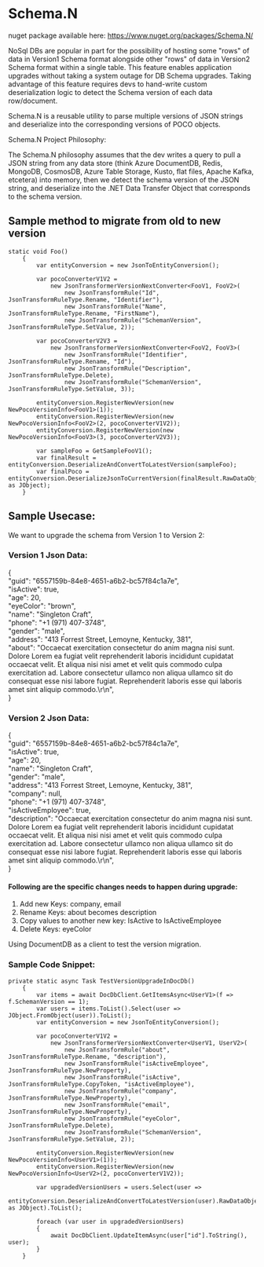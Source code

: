 # Schema.N

nuget package available here:
https://www.nuget.org/packages/Schema.N/

NoSql DBs are popular in part for the possibility of hosting some "rows" of data in Version1 Schema format alongside other "rows" of data in Version2 Schema format within a single table. This feature enables application upgrades without taking a system outage for DB Schema upgrades. Taking advantage of this feature requires devs to hand-write custom deserialization logic to detect the Schema version of each data row/document.

Schema.N is a reusable utility to parse multiple versions of JSON strings and deserialize into the corresponding versions of POCO objects.

Schema.N Project Philosophy:

The Schema.N philosophy assumes that the dev writes a query to pull a JSON string from any data store (think Azure DocumentDB, Redis, MongoDB, CosmosDB, Azure Table Storage, Kusto, flat files, Apache Kafka, etcetera) into memory, then we detect the schema version of the JSON string, and deserialize into the .NET Data Transfer Object that corresponds to the schema version.
 
## Sample method to migrate from old to new version
	static void Foo()
        {
            var entityConversion = new JsonToEntityConversion();

            var pocoConverterV1V2 =
                new JsonTransformerVersionNextConverter<FooV1, FooV2>(
                    new JsonTransformRule("Id", JsonTransformRuleType.Rename, "Identifier"),
                    new JsonTransformRule("Name", JsonTransformRuleType.Rename, "FirstName"),
                    new JsonTransformRule("SchemanVersion", JsonTransformRuleType.SetValue, 2));

            var pocoConverterV2V3 =
                new JsonTransformerVersionNextConverter<FooV2, FooV3>(
                    new JsonTransformRule("Identifier", JsonTransformRuleType.Rename, "Id"),
                    new JsonTransformRule("Description", JsonTransformRuleType.Delete),
                    new JsonTransformRule("SchemanVersion", JsonTransformRuleType.SetValue, 3));

            entityConversion.RegisterNewVersion(new NewPocoVersionInfo<FooV1>(1));
            entityConversion.RegisterNewVersion(new NewPocoVersionInfo<FooV2>(2, pocoConverterV1V2));
            entityConversion.RegisterNewVersion(new NewPocoVersionInfo<FooV3>(3, pocoConverterV2V3));

            var sampleFoo = GetSampleFooV1();
            var finalResult = entityConversion.DeserializeAndConvertToLatestVersion(sampleFoo);
            var finalPoco = entityConversion.DeserializeJsonToCurrentVersion(finalResult.RawDataObject as JObject);
        }

## Sample Usecase:

We want to upgrade the schema from Version 1 to Version 2:

### Version 1 Json Data:
{</br>
    "guid": "6557159b-84e8-4651-a6b2-bc57f84c1a7e",</br>
    "isActive": true,</br>
    "age": 20,</br>
    "eyeColor": "brown",</br>
    "name": "Singleton Craft",</br>
    "phone": "+1 (971) 407-3748",</br>
    "gender": "male",</br>
    "address": "413 Forrest Street, Lemoyne, Kentucky, 381",</br>
    "about": "Occaecat exercitation consectetur do anim magna nisi sunt. Dolore Lorem ea fugiat velit reprehenderit laboris incididunt cupidatat occaecat velit. Et aliqua nisi nisi amet et velit quis commodo culpa exercitation ad. Labore consectetur ullamco non aliqua ullamco sit do consequat esse nisi labore fugiat. Reprehenderit laboris esse qui laboris amet sint aliquip commodo.\r\n",</br>
}

  
### Version 2 Json Data:
{</br>
    "guid": "6557159b-84e8-4651-a6b2-bc57f84c1a7e",</br>
    "isActive": true,</br>
    "age": 20,</br>
    "name": "Singleton Craft",</br>
    "gender": "male",</br>
    "address": "413 Forrest Street, Lemoyne, Kentucky, 381",</br>
    "company": null,</br>
    "phone": "+1 (971) 407-3748",</br>
    "isActiveEmployee": true,</br>
    "description": "Occaecat exercitation consectetur do anim magna nisi sunt. Dolore Lorem ea fugiat velit reprehenderit laboris incididunt cupidatat occaecat velit. Et aliqua nisi nisi amet et velit quis commodo culpa exercitation ad. Labore consectetur ullamco non aliqua ullamco sit do consequat esse nisi labore fugiat. Reprehenderit laboris esse qui laboris amet sint aliquip commodo.\r\n",</br>
}


#### Following are the specific changes needs to happen during upgrade:

1. Add new Keys: company, email
2. Rename Keys: about becomes description
3. Copy values to another new key: IsActive to IsActiveEmployee
4. Delete Keys: eyeColor

Using DocumentDB as a client to test the version migration.

### Sample Code Snippet:
	private static async Task TestVersionUpgradeInDocDb()
        {
            var items = await DocDbClient.GetItemsAsync<UserV1>(f => f.SchemanVersion == 1);
            var users = items.ToList().Select(user => JObject.FromObject(user)).ToList();
            var entityConversion = new JsonToEntityConversion();

            var pocoConverterV1V2 =
                new JsonTransformerVersionNextConverter<UserV1, UserV2>(
                    new JsonTransformRule("about", JsonTransformRuleType.Rename, "description"),
                    new JsonTransformRule("isActiveEmployee", JsonTransformRuleType.NewProperty),
                    new JsonTransformRule("isActive", JsonTransformRuleType.CopyToken, "isActiveEmployee"),
                    new JsonTransformRule("company", JsonTransformRuleType.NewProperty),
                    new JsonTransformRule("email", JsonTransformRuleType.NewProperty),
                    new JsonTransformRule("eyeColor", JsonTransformRuleType.Delete),
                    new JsonTransformRule("SchemanVersion", JsonTransformRuleType.SetValue, 2));

            entityConversion.RegisterNewVersion(new NewPocoVersionInfo<UserV1>(1));
            entityConversion.RegisterNewVersion(new NewPocoVersionInfo<UserV2>(2, pocoConverterV1V2));

            var upgradedVersionUsers = users.Select(user => 
                entityConversion.DeserializeAndConvertToLatestVersion(user).RawDataObject as JObject).ToList();

            foreach (var user in upgradedVersionUsers)
            {
                await DocDbClient.UpdateItemAsync(user["id"].ToString(), user);
            }
        }
